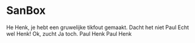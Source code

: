 # SanBox
He Henk, je hebt een gruwelijke tikfout gemaakt.
Dacht het niet Paul
Echt wel Henk!
Ok, zucht
Ja toch.
Paul
Henk
Paul
Henk
